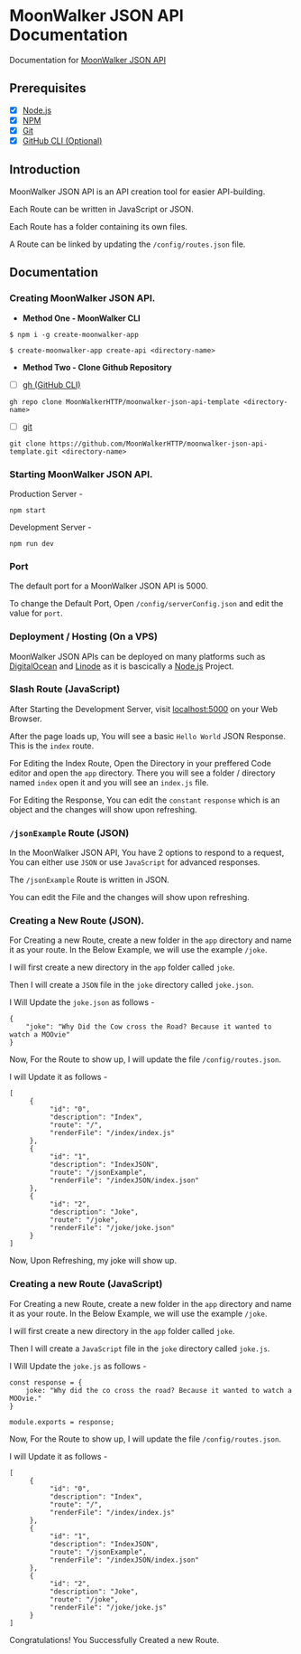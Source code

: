 # MoonWalker JSON API Documentation
Documentation for [MoonWalker JSON API](https://github.com/MoonWalkerHTTP)

## Prerequisites

- [x] [Node.js](https://nodejs.org)
- [x] [NPM](https://npmjs.org)
- [x] [Git](https://git-scm.com)
- [x] [GitHub CLI (Optional)](https://cli.github.com)

## Introduction 
MoonWalker JSON API is an API creation tool for easier API-building. 

Each Route can be written in JavaScript or JSON. 

Each Route has a folder containing its own files. 

A Route can be linked by updating the `/config/routes.json` file.

## Documentation

### Creating MoonWalker JSON API.

- **Method One - MoonWalker CLI**

```
$ npm i -g create-moonwalker-app

$ create-moonwalker-app create-api <directory-name>
```

- **Method Two - Clone Github Repository**

- [ ] [gh (GitHub CLI)](https://cli.github.com)

```
gh repo clone MoonWalkerHTTP/moonwalker-json-api-template <directory-name>
```

- [ ] [git](https://git-scm.com/)

```
git clone https://github.com/MoonWalkerHTTP/moonwalker-json-api-template.git <directory-name>
```

### Starting MoonWalker JSON API. 

Production Server - 
```
npm start
```

Development Server - 
```
npm run dev
```

### Port 

The default port for a MoonWalker JSON API is 5000. <br>

To change the Default Port, Open `/config/serverConfig.json` and edit the value for `port`.

### Deployment / Hosting (On a VPS)

MoonWalker JSON APIs can be deployed on many platforms such as [DigitalOcean](https://www.digitalocean.com/) and [Linode](https://www.linode.com/) as it is bascically a [Node.js](https://nodejs.org) Project.

### Slash Route (JavaScript)
After Starting the Development Server, visit [localhost:5000](http://localhost:5000) on your Web Browser.

After the page loads up, You will see a basic `Hello World` JSON Response. This is the `index` route. 

For Editing the Index Route, Open the Directory in your preffered Code editor and open the `app` directory. There you will see a folder / directory named `index` open it and you will see an `index.js` file. 

For Editing the Response, You can edit the `constant` `response` which is an object and the changes will show upon refreshing. 

### `/jsonExample` Route (JSON)
In the MoonWalker JSON API, You have 2 options to respond to a request, You can either use `JSON` or use `JavaScript` for advanced responses. 

The `/jsonExample` Route is written in JSON. 

You can edit the File and the changes will show upon refreshing. 

### Creating a New Route (JSON).
For Creating a new Route, create a new folder in the `app` directory and name it as your route. In the Below Example, we will use the example `/joke`. 

I will first create a new directory in the `app` folder called `joke`. 

Then I will create a `JSON` file in the `joke` directory called `joke.json`. 

I Will Update the `joke.json` as follows - 
```
{
    "joke": "Why Did the Cow cross the Road? Because it wanted to watch a MOOvie"
}
```

Now, For the Route to show up, I will update the file `/config/routes.json`. 

I will Update it as follows - 
```
[
     {
          "id": "0",
          "description": "Index", 
          "route": "/",
          "renderFile": "/index/index.js"
     }, 
     {
          "id": "1", 
          "description": "IndexJSON", 
          "route": "/jsonExample", 
          "renderFile": "/indexJSON/index.json"
     }, 
     {
          "id": "2", 
          "description": "Joke", 
          "route": "/joke", 
          "renderFile": "/joke/joke.json"
     }
]
```
Now, Upon Refreshing, my joke will show up.

### Creating a new Route (JavaScript)

For Creating a new Route, create a new folder in the `app` directory and name it as your route. In the Below Example, we will use the example `/joke`. 

I will first create a new directory in the `app` folder called `joke`. 

Then I will create a `JavaScript` file in the `joke` directory called `joke.js`. 

I Will Update the `joke.js` as follows - 
```
const response = {
    joke: "Why did the co cross the road? Because it wanted to watch a MOOvie."
}

module.exports = response;
```

Now, For the Route to show up, I will update the file `/config/routes.json`. 

I will Update it as follows - 
```
[
     {
          "id": "0",
          "description": "Index", 
          "route": "/",
          "renderFile": "/index/index.js"
     }, 
     {
          "id": "1", 
          "description": "IndexJSON", 
          "route": "/jsonExample", 
          "renderFile": "/indexJSON/index.json"
     }, 
     {
          "id": "2", 
          "description": "Joke", 
          "route": "/joke", 
          "renderFile": "/joke/joke.js"
     }
]
```

Congratulations! You Successfully Created a new Route.














